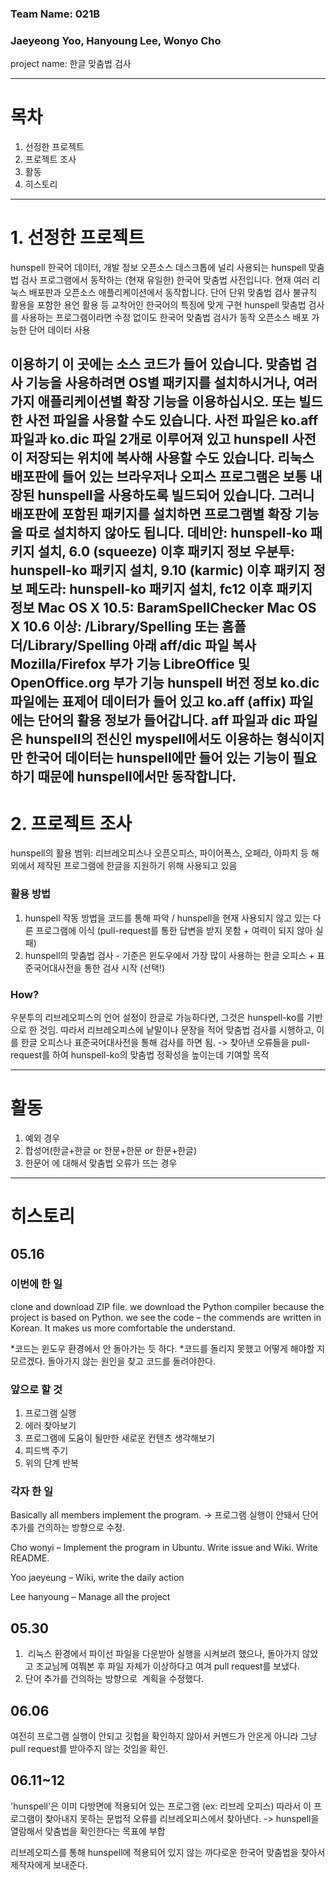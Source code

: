 
### Team Name: 021B
### Jaeyeong Yoo, Hanyoung Lee, Wonyo Cho


project name: 한글 맞춤법 검사






--------------------------------------------
# 목차

1. 선정한 프로젝트
2. 프로젝트 조사
3. 활동
4. 히스토리


--------------------------------------------

# 1. 선정한 프로젝트

hunspell 한국어 데이터, 개발 정보
오픈소스 데스크톱에 널리 사용되는 hunspell 맞춤법 검사 프로그램에서 동작하는 (현재 유일한) 한국어 맞춤법 사전입니다.
현재 여러 리눅스 배포판과 오픈소스 애플리케이션에서 동작합니다.
단어 단위 맞춤법 검사
불규칙 활용을 포함한 용언 활용 등 교착어인 한국어의 특징에 맞게 구현
hunspell 맞춤법 검사를 사용하는 프로그램이라면 수정 없이도 한국어 맞춤법 검사가 동작
오픈소스 배포 가능한 단어 데이터 사용

이용하기
이 곳에는 소스 코드가 들어 있습니다. 맞춤법 검사 기능을 사용하려면 OS별 패키지를 설치하시거나, 여러 가지 애플리케이션별 확장 기능을 이용하십시오. 또는 빌드한 사전 파일을 사용할 수도 있습니다.
사전 파일은 ko.aff 파일과 ko.dic 파일 2개로 이루어져 있고 hunspell 사전이 저장되는 위치에 복사해 사용할 수도 있습니다.
리눅스 배포판에 들어 있는 브라우저나 오피스 프로그램은 보통 내장된 hunspell을 사용하도록 빌드되어 있습니다. 그러니 배포판에 포함된 패키지를 설치하면 프로그램별 확장 기능을 따로 설치하지 않아도 됩니다.
데비안: hunspell-ko 패키지 설치, 6.0 (squeeze) 이후 패키지 정보
우분투: hunspell-ko 패키지 설치, 9.10 (karmic) 이후 패키지 정보
페도라: hunspell-ko 패키지 설치, fc12 이후 패키지 정보
Mac OS X 10.5: BaramSpellChecker
Mac OS X 10.6 이상: /Library/Spelling 또는 홈폴더/Library/Spelling 아래 aff/dic 파일 복사
Mozilla/Firefox 부가 기능
LibreOffice 및 OpenOffice.org 부가 기능
hunspell 버전 정보
ko.dic 파일에는 표제어 데이터가 들어 있고 ko.aff (affix) 파일에는 단어의 활용 정보가 들어갑니다. aff 파일과 dic 파일은 hunspell의 전신인 myspell에서도 이용하는 형식이지만 한국어 데이터는 hunspell에만 들어 있는 기능이 필요하기 때문에 hunspell에서만 동작합니다.
--------------------------------------------

# 2. 프로젝트 조사

hunspell의 활용 범위: 리브레오피스나 오픈오피스, 파이어폭스, 오페라, 아파치 등 해외에서 제작된 프로그램에 한글을 지원하기 위해 사용되고 있음

### 활용 방법

1. hunspell 작동 방법을 코드를 통해 파악 / hunspell을 현재 사용되지 않고 있는 다른 프로그램에 이식 (pull-request를 통한 답변을 받지 못함 + 여력이 되지 않아 실패)
2. hunspell의 맞춤법 검사 - 기준은 윈도우에서 가장 많이 사용하는 한글 오피스 + 표준국어대사전을 통한 검사 시작 (선택!)

### How?

우분투의 리브레오피스의 언어 설정이 한글로 가능하다면, 그것은 hunspell-ko를 기반으로 한 것임. 따라서 리브레오피스에 낱말이나 문장을 적어 맞춤법 검사를 시행하고, 이를 한글 오피스나 표준국어대사전을 통해 검사를 하면 됨.
-> 찾아낸 오류들을 pull-request를 하여 hunspell-ko의 맞춤법 정확성을 높이는데 기여할 목적


---------------------------------------------

# 활동


1. 예외 경우
2. 합성어(한글+한글 or 한문+한문 or 한문+한글)
3. 한문어
에 대해서 맞춤법 오류가 뜨는 경우



--------------------------------------------------------------
# 히스토리

## 05.16

### 이번에 한 일

clone and download ZIP file.
we download the Python compiler because the project is based on Python.
we see the code – the commends are written in Korean. It makes us more comfortable the understand.

*코드는 윈도우 환경에서 안 돌아가는 듯 하다.
*코드를 돌리지 못했고 어떻게 해야할 지 모르겠다. 돌아가지 않는 원인을 찾고 코드를 돌려야한다.



### 앞으로 할 것

1. 프로그램 실행
2. 에러 찾아보기
3. 프로그램에 도움이 될만한 새로운 컨텐츠 생각해보기
4. 피드백 주기
5. 위의 단계 반복


### 각자 한 일

Basically all members implement the program.
-> 프로그램 실행이 안돼서 단어 추가를 건의하는 방향으로 수정.

Cho wonyi – Implement the program in Ubuntu. Write issue and Wiki. Write README.

Yoo jaeyeung – Wiki, write the daily action 

Lee hanyoung – Manage all the project




## 05.30

1.  리눅스 환경에서 파이선 파일을 다운받아 실행을 시켜보려 했으나, 돌아가지 않았고 조교님께 여쭤본 후 파일 자체가 이상하다고 여겨 pull request를 보냈다.
2. 단어 추가를 건의하는 방향으로  계획을 수정했다.




## 06.06

 여전히 프로그램 실행이 안되고 깃헙을 확인하지 않아서 커멘드가 안온게 아니라 그냥 pull request를 받아주지 않는 것임을 확인.
 
 

## 06.11~12

'hunspell'은 이미 다방면에 적용되어 있는 프로그램 (ex: 리브레 오피스) 따라서 이 프로그램이 찾아내지 못하는 문법적 오류를 리브레오피스에서 찾아낸다.  -> hunspell을 열람해서 맞춤법을 확인한다는 목표에 부합

리브레오피스를 통해 hunspell에 적용되어 있지 않는 까다로운 한국어 맞춤법을 찾아서 제작자에게 보내준다.
